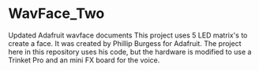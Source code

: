 # WavFace_Two
Updated Adafruit wavface documents
This project uses 5 LED matrix's to create a face. It was created by Phillip Burgess for Adafruit. 
The project here in this repository uses his code, but the hardware is modified to use a Trinket Pro and an mini FX
board for the voice.
